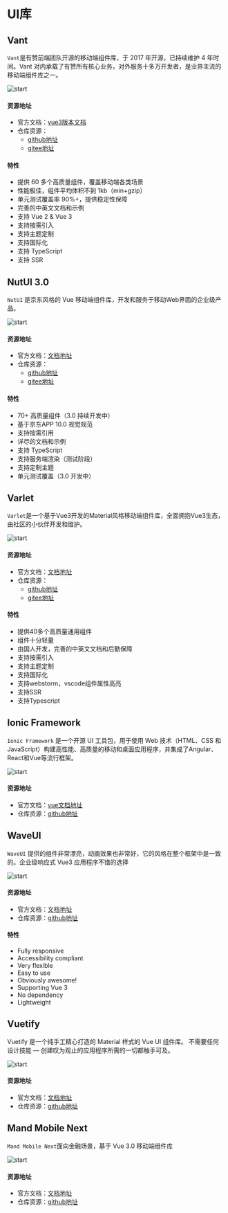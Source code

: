 # UI库
## Vant
`Vant`是有赞前端团队开源的移动端组件库，于 2017 年开源，已持续维护 4 年时间。Vant 对内承载了有赞所有核心业务，对外服务十多万开发者，是业界主流的移动端组件库之一。

![start](https://img.shields.io/github/stars/youzan/vant?style=social)
#### 资源地址
- 官方文档：[vue3版本文档](https://vant-contrib.gitee.io/vant/v3/#/zh-CN)
- 仓库资源：
    - [github地址](https://github.com/youzan/vant)
    - [gitee地址](https://gitee.com/vant-contrib/vant)
#### 特性
- 提供 60 多个高质量组件，覆盖移动端各类场景
- 性能极佳，组件平均体积不到 1kb（min+gzip）
- 单元测试覆盖率 90%+，提供稳定性保障
- 完善的中英文文档和示例
- 支持 Vue 2 & Vue 3
- 支持按需引入
- 支持主题定制
- 支持国际化
- 支持 TypeScript
- 支持 SSR
## NutUI 3.0
`NutUI` 是京东风格的 Vue 移动端组件库，开发和服务于移动Web界面的企业级产品。

![start](https://img.shields.io/github/stars/jdf2e/nutui?style=social)

#### 资源地址
- 官方文档：[文档地址](https://nutui.jd.com/#/intro)
- 仓库资源：
    - [github地址](https://github.com/jdf2e/nutui)
    - [gitee地址](https://gitee.com/jd-platform-opensource/nutui)

#### 特性
- 70+ 高质量组件（3.0 持续开发中）
- 基于京东APP 10.0 视觉规范
- 支持按需引用
- 详尽的文档和示例
- 支持 TypeScript
- 支持服务端渲染（测试阶段）
- 支持定制主题
- 单元测试覆盖（3.0 开发中）

## Varlet
`Varlet`是一个基于Vue3开发的Material风格移动端组件库，全面拥抱Vue3生态，由社区的小伙伴开发和维护。

![start](https://img.shields.io/github/stars/jdf2e/nutui?style=social)
#### 资源地址
- 官方文档：[文档地址](https://varlet.gitee.io/varlet-ui/#/zh-CN/home)
- 仓库资源：
    - [github地址](https://github.com/haoziqaq/varlet)
    - [gitee地址](https://gitee.com/varlet/varlet-ui)
#### 特性
- 提供40多个高质量通用组件
- 组件十分轻量
- 由国人开发，完善的中英文文档和后勤保障
- 支持按需引入
- 支持主题定制
- 支持国际化
- 支持webstorm，vscode组件属性高亮
- 支持SSR
- 支持Typescript

## Ionic Framework
`Ionic Framework` 是一个开源 UI 工具包，用于使用 Web 技术（HTML、CSS 和 JavaScript）构建高性能、高质量的移动和桌面应用程序，并集成了Angular、React和Vue等流行框架。

![start](https://img.shields.io/github/stars/ionic-team/ionic-framework?style=social)
#### 资源地址
- 官方文档：[vue文档地址](https://ionicframework.com/docs/vue/overview)
- 仓库资源：[github地址](https://github.com/ionic-team/ionic-framework)

## WaveUI
`WaveUI` 提供的组件非常漂亮，动画效果也非常好，它的风格在整个框架中是一致的。企业级响应式 Vue3 应用程序不错的选择

![start](https://img.shields.io/github/stars/antoniandre/wave-ui?style=social)
#### 资源地址
- 官方文档：[文档地址](https://antoniandre.github.io/wave-ui/)
- 仓库资源：[github地址](https://github.com/antoniandre/wave-ui)
#### 特性
- Fully responsive
- Accessibility compliant
- Very flexible
- Easy to use
- Obviously awesome!
- Supporting Vue 3
- No dependency
- Lightweight

## Vuetify
Vuetify 是一个纯手工精心打造的 Material 样式的 Vue UI 组件库。 不需要任何设计技能 — 创建叹为观止的应用程序所需的一切都触手可及。

![start](https://img.shields.io/github/stars/vuetifyjs/vuetify?style=social)

#### 资源地址
- 官方文档：[文档地址](https://next.vuetifyjs.com/zh-Hans/)
- 仓库资源：[github地址](https://github.com/vuetifyjs/vuetify)

## Mand Mobile Next
`Mand Mobile Next`面向金融场景，基于 Vue 3.0 移动端组件库

![start](https://img.shields.io/github/stars/mand-mobile/mand-mobile-next?style=social)

#### 资源地址
- 官方文档：[文档地址](https://mand-mobile.github.io/mand-mobile-next/zh-CN/)
- 仓库资源：[github地址](https://github.com/mand-mobile/mand-mobile-next)